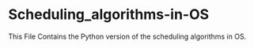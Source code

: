 # Scheduling_algorithms-in-OS

This File Contains the Python version of the scheduling algorithms in OS.
